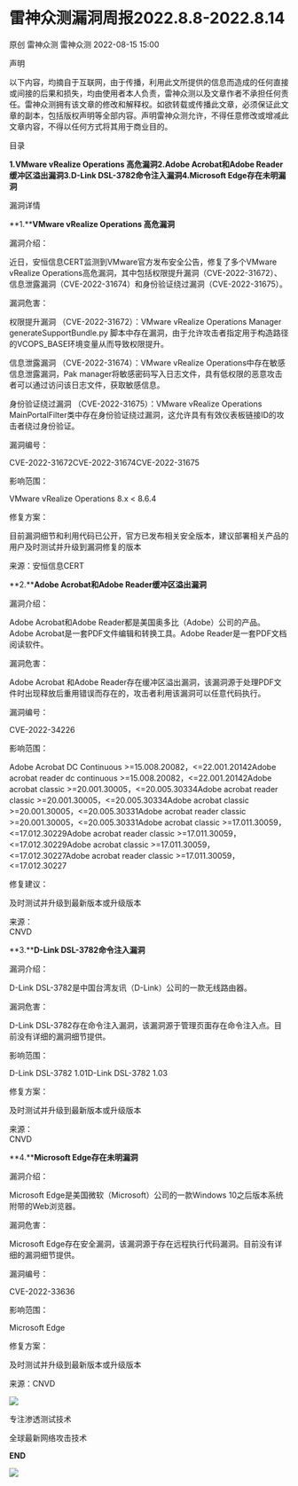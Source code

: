 #  雷神众测漏洞周报2022.8.8-2022.8.14   
原创 雷神众测  雷神众测   2022-08-15 15:00  
  
声明  
  
以下内容，均摘自于互联网，由于传播，利用此文所提供的信息而造成的任何直接或间接的后果和损失，均由使用者本人负责，雷神众测以及文章作者不承担任何责任。雷神众测拥有该文章的修改和解释权。如欲转载或传播此文章，必须保证此文章的副本，包括版权声明等全部内容。声明雷神众测允许，不得任意修改或增减此文章内容，不得以任何方式将其用于商业目的。  
  
  
目录  
  
**1.VMware vRealize Operations 高危漏洞2.Adobe Acrobat和Adobe Reader缓冲区溢出漏洞3.D-Link DSL-3782命令注入漏洞4.Microsoft Edge存在未明漏洞**  
  
  
漏洞详情  
  
**1.****VMware vRealize Operations 高危漏洞**  
  
  
漏洞介绍：  
  
近日，安恒信息CERT监测到VMware官方发布安全公告，修复了多个VMware vRealize Operations高危漏洞，其中包括权限提升漏洞（CVE-2022-31672）、信息泄露漏洞（CVE-2022-31674）和身份验证绕过漏洞（CVE-2022-31675）。  
  
  
漏洞危害：  
  
权限提升漏洞 （CVE-2022-31672）：VMware vRealize Operations Manager generateSupportBundle.py 脚本中存在漏洞，由于允许攻击者指定用于构造路径的VCOPS_BASE环境变量从而导致权限提升。  
  
信息泄露漏洞 （CVE-2022-31674）：VMware vRealize Operations中存在敏感信息泄露漏洞，Pak manager将敏感密码写入日志文件，具有低权限的恶意攻击者可以通过访问该日志文件，获取敏感信息。  
  
身份验证绕过漏洞 （CVE-2022-31675）：VMware vRealize Operations MainPortalFilter类中存在身份验证绕过漏洞，这允许具有有效仪表板链接ID的攻击者绕过身份验证。  
  
  
漏洞编号：  
  
CVE-2022-31672CVE-2022-31674CVE-2022-31675  
  
  
影响范围：  
  
VMware vRealize Operations 8.x < 8.6.4  
  
  
修复方案：  
  
目前漏洞细节和利用代码已公开，官方已发布相关安全版本，建议部署相关产品的用户及时测试并升级到漏洞修复的版本  
  
  
来源：安恒信息CERT  
  
  
**2.****Adobe Acrobat和Adobe Reader缓冲区溢出漏洞**  
  
  
漏洞介绍：  
  
Adobe Acrobat和Adobe Reader都是美国奥多比（Adobe）公司的产品。Adobe Acrobat是一套PDF文件编辑和转换工具。Adobe Reader是一套PDF文档阅读软件。  
  
漏洞危害：  
  
Adobe Acrobat 和Adobe Reader存在缓冲区溢出漏洞，该漏洞源于处理PDF文件时出现释放后重用错误而存在的，攻击者利用该漏洞可以任意代码执行。  
  
  
漏洞编号：  
  
CVE-2022-34226  
  
  
影响范围：  
  
Adobe Acrobat DC Continuous >=15.008.20082，<=22.001.20142Adobe acrobat reader dc continuous >=15.008.20082，<=22.001.20142Adobe acrobat classic >=20.001.30005，<=20.005.30334Adobe acrobat reader classic >=20.001.30005，<=20.005.30334Adobe acrobat classic >=20.001.30005，<=20.005.30331Adobe acrobat reader classic >=20.001.30005，<=20.005.30331Adobe acrobat classic >=17.011.30059，<=17.012.30229Adobe acrobat reader classic >=17.011.30059，<=17.012.30229Adobe acrobat classic >=17.011.30059，<=17.012.30227Adobe acrobat reader classic >=17.011.30059，<=17.012.30227  
  
  
修复建议：  
  
及时测试并升级到最新版本或升级版本  
  
  
来源：  
CNVD  
  
  
  
**3.****D-Link DSL-3782命令注入漏洞**  
  
  
漏洞介绍：  
  
D-Link DSL-3782是中国台湾友讯（D-Link）公司的一款无线路由器。  
  
  
漏洞危害：  
  
D-Link DSL-3782存在命令注入漏洞，该漏洞源于管理页面存在命令注入点。目前没有详细的漏洞细节提供。  
  
  
影响范围：  
  
D-Link DSL-3782 1.01D-Link DSL-3782 1.03  
  
  
修复方案：  
  
及时测试并升级到最新版本或升级版本  
  
  
来源：  
CNVD  
  
  
**4.****Microsoft Edge存在未明漏洞**  
  
  
漏洞介绍：  
  
Microsoft Edge是美国微软（Microsoft）公司的一款Windows 10之后版本系统附带的Web浏览器。  
  
  
漏洞危害：  
  
Microsoft Edge存在安全漏洞，该漏洞源于存在远程执行代码漏洞。目前没有详细的漏洞细节提供。  
  
  
漏洞编号：  
  
CVE-2022-33636  
  
  
影响范围：  
  
Microsoft Edge  
  
  
修复方案：  
  
及时测试并升级到最新版本或升级版本  
  
  
来源：CNVD  
  
  
  
  
  
  
  
![](https://mmbiz.qpic.cn/mmbiz_jpg/HxO8NorP4JUlWWickx9adQPSrVBNdUg0yUz7hNMqDgqCWdUbhfIEDYm0aSEibLm0ToPLKtRkstdy8lMACuVzk9iaQ/640?wx_fmt=jpeg "")  
  
专注渗透测试技术  
  
全球最新网络攻击技术  
  
  
**END**  
  
![](https://mmbiz.qpic.cn/mmbiz_jpg/HxO8NorP4JUlWWickx9adQPSrVBNdUg0yu6ajpjxNcTKanj7lVX43v8NKk0YT2ztIyPTUl3msJFDlqGct9ezqVw/640?wx_fmt=jpeg "")  
  
  
